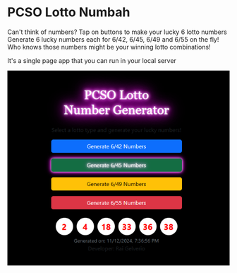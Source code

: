 # PCSO Lotto Numbah
Can't think of numbers? Tap on buttons to make your lucky 6 lotto numbers
Generate 6 lucky numbers each for 6/42, 6/45, 6/49 and 6/55 on the fly!
Who knows those numbers might be your winning lotto combinations!

It's a single page app that you can run in your local server

![application run time](pcso-lotto-number-generator.png)
